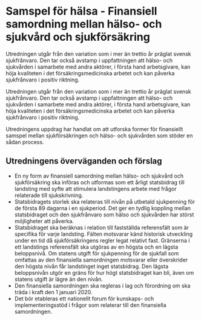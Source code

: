 # Samspel för hälsa - Finansiell samordning mellan hälso- och sjukvård och sjukförsäkring

Utredningen utgår från den variation som i mer än trettio år präglat svensk sjukfrånvaro. Den tar också avstamp i uppfattningen att hälso- och sjukvården i samarbete med andra aktörer, i första hand arbetsgivare, kan höja kvaliteten i det försäkringsmedicinska arbetet och kan påverka sjukfrånvaro i positiv riktning.

Utredningen utgår från den variation som i mer än trettio år präglat svensk sjukfrånvaro. Den tar också avstamp i uppfattningen att hälso- och sjukvården i samarbete med andra aktörer, i första hand arbetsgivare, kan höja kvaliteten i det försäkringsmedicinska arbetet och kan påverka sjukfrånvaro i positiv riktning.

Utredningens uppdrag har handlat om att utforska former för finansiellt samspel mellan sjukförsäkringen och hälso- och sjukvården som stöder en sådan process.

## Utredningens överväganden och förslag

* En ny form av finansiell samordning mellan hälso- och sjukvård och sjukförsäkring ska införas och utformas som ett årligt statsbidrag till landsting med syfte att stimulera landstingens arbete med frågor relaterade till sjukskrivning.
* Statsbidragets storlek ska relateras till nivån på utbetald sjukpenning för de första 89 dagarna i en sjukperiod. Det ger en tydlig koppling mellan statsbidraget och den sjukfrånvaro som hälso och sjukvården har störst möjligheter att påverka.
* Statsbidraget ska beräknas i relation till fastställda referensfält som är specifika för varje landsting. Fälten motsvarar känd historisk utveckling under en tid då sjukförsäkringens regler legat relativt fast. Gränserna i ett landstings referensfält ska utgöras av en högsta och en lägsta beloppsnivå. Om statens utgift för sjukpenning för de sjukfall som omfattas av den finansiella samordningen motsvarar eller överskrider den högsta nivån får landstinget inget statsbidrag. Den lägsta beloppsnivån utgör en gräns för hur högt statsbidraget kan bli, även om statens utgift är lägre än den nivån.
* Den finansiella samordningen ska regleras i lag och förordning om ska träda i kraft den 1 januari 2020.
* Det bör etableras ett nationellt forum för kunskaps- och implementeringsstöd i frågor som relaterar till den finansiella samordningen.
